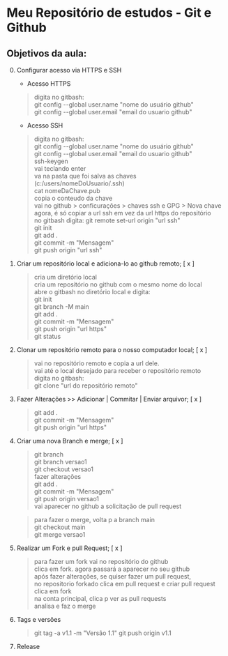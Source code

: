 # Meu Repositório de estudos - Git e Github

## Objetivos da aula:

0. Configurar acesso via HTTPS e SSH
   - Acesso HTTPS
   > digita no gitbash:  
   > git config --global user.name "nome do usuário github"  
   > git config --global user.email "email do usuario github"

   - Acesso SSH
   > digita no gitbash:  
   > git config --global user.name "nome do usuário github"  
   > git config --global user.email "email do usuario github"  
   > ssh-keygen  
   > vai teclando enter  
   > va na pasta que foi salva as chaves (c:/users/nomeDoUsuario/.ssh)  
   > cat nomeDaChave.pub  
   > copia o conteudo da chave  
   > vai no github > conficurações > chaves ssh e GPG > Nova chave  
   > agora, é só copiar a url ssh em vez da url https do repositório  
   > no gitbash digita: git remote set-url origin "url ssh"  
   > git init  
   > git add .  
   > git commit -m "Mensagem"  
   > git push origin "url ssh"

1. Criar um repositório local e adiciona-lo ao github remoto; [ x ]
   > cria um diretório local  
   > cria um repositório no github com o mesmo nome do local  
   > abre o gitbash no diretório local e digita:  
   > git init  
   > git branch -M main  
   > git add .  
   > git commit -m "Mensagem"  
   > git push origin "url https"  
   > git status

2. Clonar um repositório remoto para o nosso computador local; [ x ]
   > vai no repositório remoto e copia a url dele.  
   > vai até o local desejado para receber o repositório remoto  
   > digita no gitbash:  
   > git clone "url do repositório remoto"

3. Fazer Alterações >> Adicionar | Commitar | Enviar arquivor; [ x ]
   > git add .  
   > git commit -m "Mensagem"  
   > git push origin "url https"

4. Criar uma nova Branch e merge; [ x ]
   > git branch  
   > git branch versao1  
   > git checkout versao1  
   > fazer alterações  
   > git add .  
   > git commit -m "Mensagem"  
   > git push origin versao1  
   > vai aparecer no github a solicitação de pull request  
     
    > para fazer o merge, volta p a branch main  
    > git checkout main  
    > git merge versao1
5. Realizar um Fork e pull Request; [ x ]
   > para fazer um fork vai no repositório do github  
   > clica em fork. agora passará a aparecer no seu github  
   > após fazer alterações, se quiser fazer um pull request,  
   > no repositorio forkado clica em pull request e criar pull request
   > clica em fork  
   > na conta principal, clica p ver as pull requests  
   > analisa e faz o merge

6. Tags e versões
   > git tag -a v1.1 -m "Versão 1.1"
   > git push origin v1.1

7. Release
   > 

